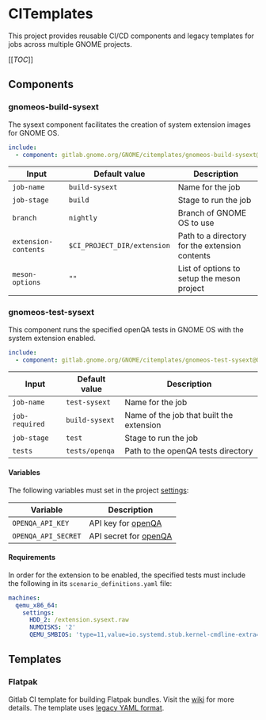 # CITemplates

This project provides reusable CI/CD components and legacy templates for jobs across multiple GNOME projects.

[[_TOC_]]

## Components

### gnomeos-build-sysext

The sysext component facilitates the creation of system extension images for GNOME OS.

```yaml
include:
  - component: gitlab.gnome.org/GNOME/citemplates/gnomeos-build-sysext@0.1.0
```

| Input                | Default value                | Description                                                         |
| -------------------- | ---------------------------- | ------------------------------------------------------------------- |
| `job-name`           |  `build-sysext`              | Name for the job                                                    |
| `job-stage`          |  `build`                     | Stage to run the job                                                |
| `branch`             |  `nightly`                   | Branch of GNOME OS to use                                           |
| `extension-contents` |  `$CI_PROJECT_DIR/extension` | Path to a directory for the extension contents                      |
| `meson-options`      |  `""`                        | List of options to setup the meson project                          |

### gnomeos-test-sysext

This component runs the specified openQA tests in GNOME OS with the system extension enabled.

```yaml
include:
  - component: gitlab.gnome.org/GNOME/citemplates/gnomeos-test-sysext@0.1.0
```

| Input          | Default value                | Description                              |
| -------------- | ---------------------------- | ---------------------------------------- |
| `job-name`     |  `test-sysext`               | Name for the job                         |
| `job-required` |  `build-sysext`              | Name of the job that built the extension |
| `job-stage`    |  `test`                      | Stage to run the job                     |
| `tests`        |  `tests/openqa`              | Path to the openQA tests directory       |

#### Variables

The following variables must set in the project [settings](https://docs.gitlab.com/ee/ci/variables/#define-a-cicd-variable-in-the-ui):

| Variable            | Description                                          |
| ------------------- | -----------------------------------------------------|
| `OPENQA_API_KEY`    | API key for [openQA](https://openqa.gnome.org/)      |
| `OPENQA_API_SECRET` | API secret for [openQA](https://openqa.gnome.org/)   |

#### Requirements

In order for the extension to be enabled, the specified tests must include the following in its `scenario_definitions.yaml` file:

```yaml
machines:
  qemu_x86_64:
    settings:
      HDD_2: /extension.sysext.raw
      NUMDISKS: '2'
      QEMU_SMBIOS: 'type=11,value=io.systemd.stub.kernel-cmdline-extra=systemd.mount-extra=/dev/vdb:/var/lib/extensions/extension'
```

## Templates

### Flatpak

Gitlab CI template for building Flatpak bundles. Visit the [wiki](https://gitlab.gnome.org/GNOME/Initiatives/-/wikis/DevOps-with-Flatpak) for more details. The template uses [legacy YAML format](https://docs.gitlab.com/ee/development/cicd/templates.html).
